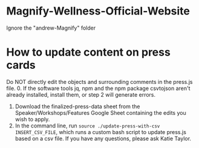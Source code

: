# Magnify-Wellness-Official-Website
Ignore the "andrew-Magnify" folder

# How to update content on press cards
Do NOT directly edit the objects and surrounding comments in the press.js file.
0. If the software tools jq, npm and the npm package csvtojson aren't already installed, install them, or step 2 will generate errors.
1. Download the finalized-press-data sheet from the Speaker/Workshops/Features Google Sheet containing the edits you wish to apply.
2. In the command line, run `source ./update-press-with-csv INSERT_CSV_FILE`, which runs a custom bash script to update press.js based on a csv file.
If you have any questions, please ask Katie Taylor.